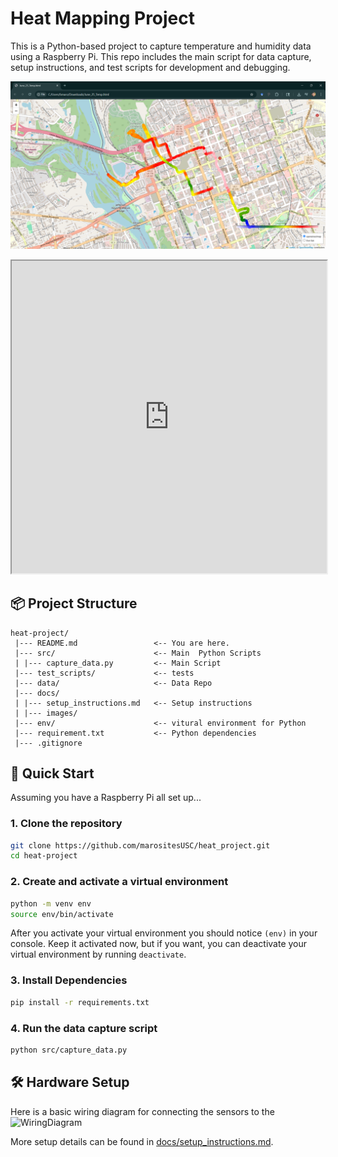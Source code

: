 # Heat Mapping Project

This is a Python-based project to capture temperature and humidity data using a Raspberry Pi. This repo includes the main script for data capture, setup instructions, and test scripts for development and debugging.

![Captured_data](docs/images/June25_data.png)
<iframe src="https://github.com/marositesUSC/heat_project/blob/main/docs/misc/June%2025%20Testing.html" width="100%" height="500px" title="June 25 Data Map"></iframe>

## 📦 Project Structure

```
heat-project/
 |--- README.md                 <-- You are here.
 |--- src/                      <-- Main  Python Scripts
 | |--- capture_data.py         <-- Main Script
 |--- test_scripts/             <-- tests
 |--- data/                     <-- Data Repo
 |--- docs/                     
 | |--- setup_instructions.md   <-- Setup instructions
 | |--- images/
 |--- env/                      <-- vitural environment for Python
 |--- requirement.txt           <-- Python dependencies
 |--- .gitignore                
```


## 🚀 Quick Start
Assuming you have a Raspberry Pi all set up...
### 1. Clone the repository

```bash
git clone https://github.com/marositesUSC/heat_project.git
cd heat-project
```
### 2. Create and activate a virtual environment
```bash
python -m venv env
source env/bin/activate
```
After you activate your virtual environment you should notice `(env)` in your console. Keep it activated now, but if you want, you can deactivate your virtual environment by running `deactivate`.

### 3. Install Dependencies
```bash 
pip install -r requirements.txt
```

### 4. Run the data capture script
```bash
python src/capture_data.py
```

## 🛠 Hardware Setup
Here is a basic wiring diagram for connecting the sensors to the 
![WiringDiagram](docs/images/)


More setup details can be found in [docs/setup_instructions.md](docs/setup_instructions.md).

